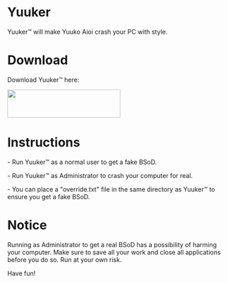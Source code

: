 <h1>Yuuker</h1>
<p>Yuuker™ will make Yuuko Aioi crash your PC with style.</p>
<h1>Download</h1>
<p>Download Yuuker™ here:</p>
<a href="https://github.com/jerridev/Yuuker/releases/latest"><img src="https://media.longoose.com/assets/yuuker.png" height="64" width="256"></img></a>
<h1>Instructions</h1>
<p> - Run Yuuker™ as a normal user to get a fake BSoD.</p>
<p> - Run Yuuker™ as Administrator to crash your computer for real.</p>
<p> - You can place a "override.txt" file in the same directory as Yuuker™ to ensure you get a fake BSoD.</p>
<h1>Notice</h1>
<p>Running as Administrator to get a real BSoD has a possibility of harming your computer. Make sure to save all your work and close all applications before you do so. Run at your own risk.</p>
<p>Have fun!</p>

